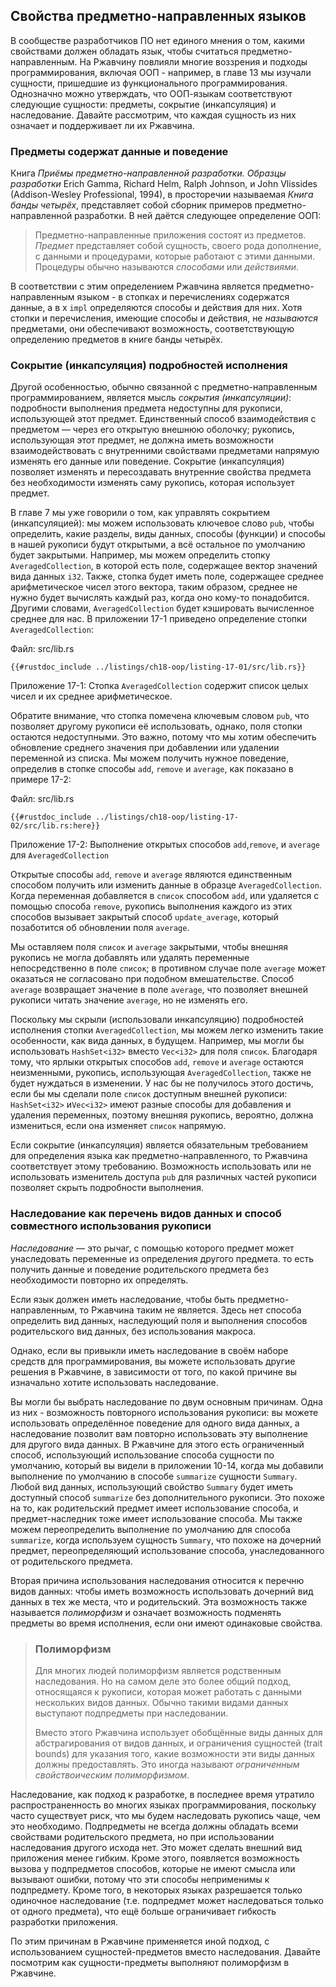## Свойства предметно-направленных языков

В сообществе разработчиков ПО нет единого мнения о том, какими свойствами должен обладать язык, чтобы считаться предметно-направленным. На Ржавчину повлияли многие воззрения и подходы программирования, включая ООП - например, в главе 13 мы изучали сущности, пришедшие из функционального программирования. Однозначно можно утверждать, что ООП-языкам соответствуют следующие сущности: предметы, сокрытие (инкапсуляция) и наследование. Давайте рассмотрим, что каждая сущность из них означает и поддерживает ли их Ржавчина.

### Предметы содержат данные и поведение

Книга *Приёмы предметно-направленной разработки. Образцы разработки* Erich Gamma, Richard Helm, Ralph Johnson, и John Vlissides (Addison-Wesley Professional, 1994), в просторечии называемая *Книга банды четырёх*, представляет собой сборник примеров предметно-направленной разработки. В ней даётся следующее определение ООП:

> Предметно-направленные приложения состоят из предметов. *Предмет* представляет собой сущность, своего рода дополнение, с данными и процедурами, которые работают с этими данными. Процедуры обычно называются *способами* или *действиями*.

В соответствии с этим определением Ржавчина является предметно-направленным языком - в стопках и перечислениях содержатся данные, а в х `impl` определяются способы и действия для них. Хотя стопки и перечисления, имеющие способы и действия, не *называются* предметами, они обеспечивают  возможность, соответствующую определению предметов в книге банды четырёх.

### Сокрытие (инкапсуляция) подробностей исполнения

Другой особенностью, обычно связанной с предметно-направленным программированием, является мысль *сокрытия (инкапсуляции)*: подробности выполнения предмета недоступны для рукописи, использующей этот предмет. Единственный способ взаимодействия с предметом — через его открытую внешнюю оболочку; рукопись, использующая этот предмет, не должна иметь возможности взаимодействовать с внутренними свойствами предметами напрямую изменять его данные или поведение. Сокрытие (инкапсуляция) позволяет изменять и пересоздавать внутренние свойства предмета без необходимости изменять саму рукопись, которая использует предмет.

В главе 7 мы уже говорили о том, как управлять сокрытием (инкапсуляцией): мы можем использовать ключевое слово `pub`, чтобы определить, какие разделы, виды данных, способы (функции) и способы в нашей рукописи будут открытыми, а всё остальное по умолчанию будет закрытыми. Например, мы можем определить стопку `AveragedCollection`, в которой есть поле, содержащее вектор значений вида данных `i32`. Также, стопка будет иметь поле, содержащее среднее арифметическое чисел этого вектора, таким образом, среднее не нужно будет вычислять каждый раз, когда оно кому-то понадобится. Другими словами, `AveragedCollection` будет кэшировать вычисленное среднее для нас. В приложении 17-1 приведено определение стопки `AveragedCollection`:

<span class="filename">Файл: src/lib.rs</span>

```rust,noplayground
{{#rustdoc_include ../listings/ch18-oop/listing-17-01/src/lib.rs}}
```

<span class="caption">Приложение 17-1: Стопка <code>AveragedCollection</code> содержит список целых чисел и их среднее арифметическое.</span>

Обратите внимание, что стопка помечена ключевым словом `pub`, что позволяет другому рукописи её использовать, однако, поля стопки остаются недоступными. Это важно, потому что мы хотим обеспечить обновление среднего значения при добавлении или удалении переменной из списка. Мы можем получить нужное поведение, определив в стопке способы `add`, `remove` и `average`, как показано в примере 17-2:

<span class="filename">Файл: src/lib.rs</span>

```rust,noplayground
{{#rustdoc_include ../listings/ch18-oop/listing-17-02/src/lib.rs:here}}
```

<span class="caption">Приложение 17-2: Выполнение открытых способов <code>add</code>,<code>remove</code>, и <code>average</code> для <code>AveragedCollection</code></span>

Открытые способы `add`, `remove` и `average` являются единственным способом получить или изменить данные в образце `AveragedCollection`. Когда переменная добавляется в `список` способом `add`, или удаляется с помощью способа `remove`, рукопись выполнения каждого из этих способов вызывает закрытый способ `update_average`, который позаботится об обновлении поля `average`.

Мы оставляем поля `список` и `average` закрытыми, чтобы внешняя рукопись не могла добавлять или удалять переменные непосредственно в поле `список`; в противном случае поле `average` может оказаться не согласовано при подобном вмешательстве. Способ `average` возвращает значение в поле `average`, что позволяет внешней рукописи читать значение `average`, но не изменять его.

Поскольку мы скрыли (использовали инкапсуляцию) подробностей исполнения стопки `AveragedCollection`, мы можем легко изменить такие особенности, как вида данных, в будущем. Например, мы могли бы использовать `HashSet<i32>` вместо `Vec<i32>` для поля `список`. Благодаря тому, что ярлыки открытых способов `add`, `remove` и `average` остаются неизменными, рукопись, использующая `AveragedCollection`, также не будет нуждаться в изменении. У нас бы не получилось этого достичь, если бы мы сделали поле `список` доступным внешней рукописи: `HashSet<i32>` и`Vec<i32>` имеют разные способы для добавления и удаления переменных, поэтому внешняя рукопись, вероятно, должна измениться, если она изменяет `список` напрямую.

Если сокрытие (инкапсуляция) является обязательным требованием для определения языка как предметно-направленного, то Ржавчина соответствует этому требованию. Возможность использовать или не использовать изменитель доступа `pub` для различных частей рукописи позволяет скрыть подробности выполнения.

### Наследование как перечень видов данных и способ совместного использования рукописи

*Наследование* — это рычаг, с помощью которого предмет может унаследовать переменные из определения другого предмета. то есть получить данные и поведение родительского предмета без необходимости повторно их определять.

Если язык должен иметь наследование, чтобы быть предметно-направленным, то Ржавчина таким не является. Здесь нет способа определить вид данных, наследующий поля и выполнения способов родительского вид данных, без использования макроса.

Однако, если вы привыкли иметь наследование в своём наборе средств для программирования, вы можете использовать другие решения в Ржавчине, в зависимости от того, по какой причине вы изначально хотите использовать наследование.

Вы могли бы выбрать наследование по двум основным причинам. Одна из них - возможность повторного использования рукописи: вы можете использовать определённое поведение для одного вида данных, а наследование позволит вам повторно использовать эту выполнение для другого вида данных. В Ржавчине для этого есть ограниченный способ, использующий использование способа сущности по умолчанию, который вы видели в приложении 10-14, когда мы добавили выполнение по умолчанию в способе `summarize` сущности `Summary`. Любой вид данных, использующий свойство `Summary` будет иметь доступный способ `summarize` без дополнительного рукописи. Это похоже на то, как родительский предмет имеет использование способа, и предмет-наследник тоже имеет использование способа. Мы также можем переопределить выполнение по умолчанию для способа `summarize`, когда используем сущность `Summary`, что похоже на дочерний предмет, переопределяющий использование способа, унаследованного от родительского предмета.

Вторая причина использования наследования относится к перечню видов данных: чтобы иметь возможность использовать дочерний вид данных в тех же места, что и родительский. Эта возможность также называется *полиморфизм* и означает возможность подменять предметы во время исполнения, если они имеют одинаковые свойства.

> ### Полиморфизм
>
> Для многих людей полиморфизм является родственным наследования. Но на самом деле это более общий подход, относящаяся к рукописи, которая может работать с данными нескольких видов данных. Обычно такими видами данных выступают подпредметы при наследовании.
>
> Вместо этого Ржавчина использует обобщённые виды данных для абстрагирования от видов данных, и ограничения сущностей (trait bounds) для указания того, какие возможности эти виды данных должны предоставлять. Это иногда называют *ограниченным свойствоическим полиморфизмом*.

Наследование, как подход к разработке, в последнее время утратило распространенность во многих языках программирования, поскольку часто существует риск, что мы будем наследовать рукопись чаще, чем это необходимо. Подпредметы не всегда должны обладать всеми свойствами родительского предмета, но при использовании наследования другого исхода нет. Это может сделать внешний вид приложения менее гибким. Кроме этого, появляется возможность вызова у подпредметов способов, которые не имеют смысла или вызывают ошибки, потому что эти способы неприменимы к подпредмету. Кроме того, в некоторых языках разрешается только одиночное наследование (т.е. подпредмет может наследоваться только от одного предмета), что ещё больше ограничивает гибкость разработки приложения.

По этим причинам в Ржавчине применяется иной подход, с использованием сущностей-предметов вместо наследования. Давайте посмотрим как сущности-предметы выполняют полиморфизм в Ржавчине.
